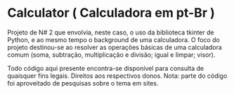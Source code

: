 # Calculator ( Calculadora em pt-Br )

Projeto de N# 2 que envolvia, neste caso, o uso da biblioteca tkinter de Python, e ao mesmo tempo o background de uma calculadora.
O foco do projeto destinou-se ao resolver as operações básicas de uma calculadora comum (soma, subtração, multiplicação e divisão; igual e limpar; visor).

Todo código aqui presente encontra-se disponível para consulta de quaisquer fins legais. Direitos aos respectivos donos.
Nota: parte do código foi aproveitado de pesquisas sobre o tema em sites.
